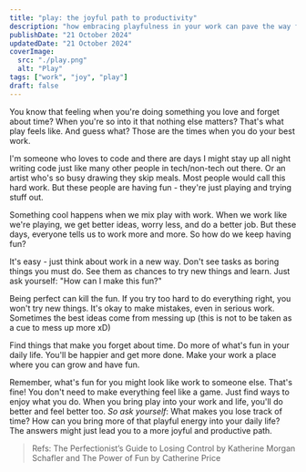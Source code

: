 ```yaml
---
title: "play: the joyful path to productivity"
description: "how embracing playfulness in your work can pave the way for joy and creativity"
publishDate: "21 October 2024"
updatedDate: "21 October 2024"
coverImage:
  src: "./play.png"
  alt: "Play"
tags: ["work", "joy", "play"]
draft: false
---
```


You know that feeling when you're doing something you love and forget about time? When you're so into it that nothing else matters? That's what play feels like. And guess what? Those are the times when you do your best work.

I'm someone who loves to code and there are days I might stay up all night writing code just like many other people in tech/non-tech out there. Or an artist who's so busy drawing they skip meals. Most people would call this hard work. But these people are having fun - they're just playing and trying stuff out.

Something cool happens when we mix play with work. When we work like we're playing, we get better ideas, worry less, and do a better job. But these days, everyone tells us to work more and more. So how do we keep having fun?

It's easy - just think about work in a new way. Don't see tasks as boring things you must do. See them as chances to try new things and learn. Just ask yourself: "How can I make this fun?"

Being perfect can kill the fun. If you try too hard to do everything right, you won't try new things. It's okay to make mistakes, even in serious work. Sometimes the best ideas come from messing up (this is not to be taken as a cue to mess up more xD)

Find things that make you forget about time. Do more of what's fun in your daily life. You'll be happier and get more done. Make your work a place where you can grow and have fun.

Remember, what's fun for you might look like work to someone else. That's fine! You don't need to make everything feel like a game. Just find ways to enjoy what you do. When you bring play into your work and life, you'll do better and feel better too.
_So ask yourself_: What makes you lose track of time? How can you bring more of that playful energy into your daily life? The answers might just lead you to a more joyful and productive path.

> Refs: The Perfectionist’s Guide to Losing Control by Katherine Morgan Schafler and The Power of Fun by Catherine Price
